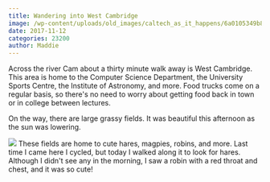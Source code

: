 ```yaml
---
title: Wandering into West Cambridge
image: /wp-content/uploads/old_images/caltech_as_it_happens/6a0105349b8251970b01b8d2b894d8970c.jpg
date: 2017-11-12
categories: 23200
author: Maddie
---
```


Across the river Cam about a thirty minute walk away is West Cambridge. This area is home to the Computer Science Department, the University Sports Centre, the Institute of Astronomy, and more. Food trucks come on a regular basis, so there's no need to worry about getting food back in town or in college between lectures.

On the way, there are large grassy fields. It was beautiful this afternoon as the sun was lowering.


![](/old_images/caltech_as_it_happens/6a0105349b8251970b01b7c92e237d970b.jpg)
These fields are home to cute hares, magpies, robins, and more. Last time I came here I cycled, but today I walked along it to look for hares. Although I didn't see any in the morning, I saw a robin with a red throat and chest, and it was so cute!
